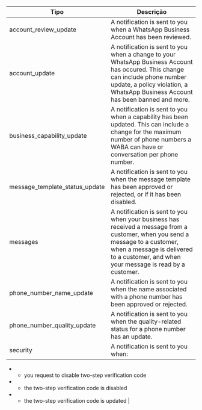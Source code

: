 |Tipo|Descrição|
|--------------|----------------|
|account_review_update|A notification is sent to you when a WhatsApp Business Account has been reviewed.|
| account_update | A notification is sent to you when a change to your WhatsApp Business Account has occured. This change can include phone number update, a policy violation, a WhatsApp Business Account has been banned and more.|
| business_capability_update | A notification is sent to you when a capability has been updated. This can include a change for the maximum number of phone numbers a WABA can have or conversation per phone number.|
|message_template_status_update|A notification is sent to you when the message template has been approved or rejected, or if it has been disabled.|
|messages|A notification is sent to you when your business has received a message from a customer, when you send a message to a customer, when a message is delivered to a customer, and when your message is read by a customer.|
|phone_number_name_update|A notification is sent to you when the name associated with a phone number has been approved or rejected.|
|phone_number_quality_update|A notification is sent to you when the quality-related status for a phone number has an update.|
|security| A notification is sent to you when: 
- - you request to disable two-step verification code 
- - the two-step verification code is disabled 
- - the two-step verification code is updated |
